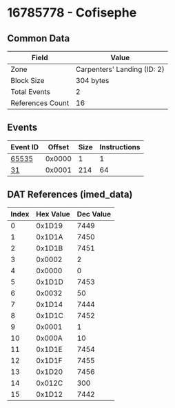# 16785778 - Cofisephe

## Common Data

| Field            | Value                       |
|------------------|-----------------------------|
| Zone             | Carpenters' Landing (ID: 2) |
| Block Size       | 304 bytes                   |
| Total Events     | 2                           |
| References Count | 16                          |

## Events

| Event ID            | Offset   |   Size |   Instructions |
|---------------------|----------|--------|----------------|
| [65535](./65535.md) | 0x0000   |      1 |              1 |
| [31](./31.md)       | 0x0001   |    214 |             64 |

## DAT References (imed_data)

|   Index | Hex Value   |   Dec Value |
|---------|-------------|-------------|
|       0 | 0x1D19      |        7449 |
|       1 | 0x1D1A      |        7450 |
|       2 | 0x1D1B      |        7451 |
|       3 | 0x0002      |           2 |
|       4 | 0x0000      |           0 |
|       5 | 0x1D1D      |        7453 |
|       6 | 0x0032      |          50 |
|       7 | 0x1D14      |        7444 |
|       8 | 0x1D1C      |        7452 |
|       9 | 0x0001      |           1 |
|      10 | 0x000A      |          10 |
|      11 | 0x1D1E      |        7454 |
|      12 | 0x1D1F      |        7455 |
|      13 | 0x1D20      |        7456 |
|      14 | 0x012C      |         300 |
|      15 | 0x1D12      |        7442 |
